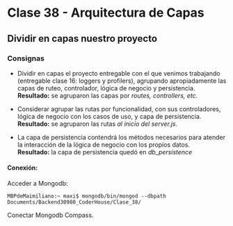 # Clase 38 - Arquitectura de Capas

## Dividir en capas nuestro proyecto

### Consignas

- Dividir en capas el proyecto entregable con el que venimos trabajando (entregable clase 16: loggers y profilers), agrupando apropiadamente las capas de ruteo, controlador, lógica de negocio y persistencia.<br>
**Resultado:** se agruparon las capas por *routes, controllers, etc.*

- Considerar agrupar las rutas por funcionalidad, con sus controladores, lógica de negocio con los casos de uso, y capa de persistencia.<br>
**Resultado:** se agruparon las rutas *al inicio del server.js.*

- La capa de persistencia contendrá los métodos necesarios para atender la interacción de la lógica de negocio con los propios datos.<br>
**Resultado:** la capa de persistencia quedó en *db_persistence*


#### Conexión:

Acceder a Mongodb:

```
MBPdeMaimiliano:~ maxi$ mongodb/bin/mongod --dbpath Documents/Backend30980_CoderHouse/Clase_38/
```

Conectar Mongodb Compass.